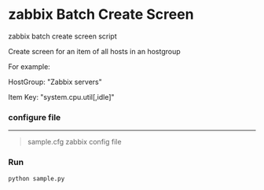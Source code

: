# zabbix Batch Create Screen
zabbix batch create screen script

Create screen for an item of all hosts in an hostgroup

For example:

HostGroup: "Zabbix servers"

Item Key: "system.cpu.util[,idle]"

### configure file

----
>sample.cfg zabbix config file

### Run 

```
python sample.py
```
